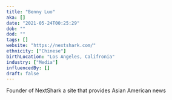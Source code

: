 ```yaml
---
title: "Benny Luo"
aka: []
date: "2021-05-24T00:25:29"
dob: ""
dod: ""
tags: []
website: "https://nextshark.com/"
ethnicity: ["Chinese"]
birthLocation: "Los Angeles, Califronia"
industry: ["Media"]
influencedBy: []
draft: false
---
```


Founder of NextShark a site that provides Asian American news

